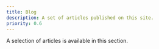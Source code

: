 ```yaml
---
title: Blog
description: A set of articles published on this site.
priority: 0.6
---
```


A selection of articles is available in this section.
